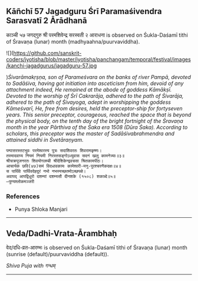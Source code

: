 ## Kāñchī 57 Jagadguru Śrī Paramaśivendra Sarasvatī 2 Ārādhanā
काञ्ची ५७ जगद्गुरु श्री परमशिवेन्द्र सरस्वती २ आराधना is observed on Śukla-Daśamī tithi of Śravaṇa (lunar) month (madhyaahna/puurvaviddha).

![](https://github.com/sanskrit-coders/jyotisha/blob/master/jyotisha/panchangam/temporal/festival/images/kanchi-jagadgurus/jagadguru-57.jpg

)_Śivarāmakṛṣṇa, son of Parameśvara on the banks of river Pampā, devoted to Sadāśiva, having got initiation into asceticism from him, devoid of any attachment indeed, He remained at the abode of goddess Kāmākṣī. Devoted to the worship of Śrī Cakrarāja, adhered to the path of Śivarāja, adhered to the path of Śivayoga, adept in worshipping the goddess Kāmeśvarī, He, free from desires, held the preceptor-ship for fortyseven years. This senior preceptor, courageous, reached the space that is beyond the physical body, on the tenth day of the bright fortnight of the Śravaṇa month in the year Pārthiva of the Śaka era 1508 (Dūra Śaka). According to scholars, this preceptor was the master of Sadāśivabrahmendra and attained siddhi in Śvetāraṇyam._

```
पम्पासरस्तटभुवः परमेश्वरस्य पुत्रः सदाशिवरतः शिवरामकृष्णः।
तस्मादवाप्य नियमं नियमी निरस्तसङ्गोऽध्युवास सदनं खलु कामनेत्र्याः॥३॥
श्रीचक्रपूजनरतः शिवयोगलम्बी श्रीदेशिकेन्द्रवचसा श्रितकामपीठः।
आचार्यकं छवि(४७)समं विदधावकामः कामेश्वरी-मनु-पुरश्चरणैकदक्षः॥४॥
स पार्थिवे पार्थिवदेहदूरं नभो नभस्यच्छतमोऽच्छपक्षे।
अवापद् आपद्विधुरो दशम्यां दशम्यसौ दीनशके (१५०८) शकाब्दे॥५॥
—पुण्यश्लोकमञ्जरी
```
### References
* Punya Shloka Manjari


---
## Veda/Dadhi-Vrata-Ārambhaḥ
वेद/दधि-व्रत-आरम्भः is observed on Śukla-Daśamī tithi of Śravaṇa (lunar) month (sunrise (default)/puurvaviddha (default)).

_Shiva Puja with गन्धम्_

---
